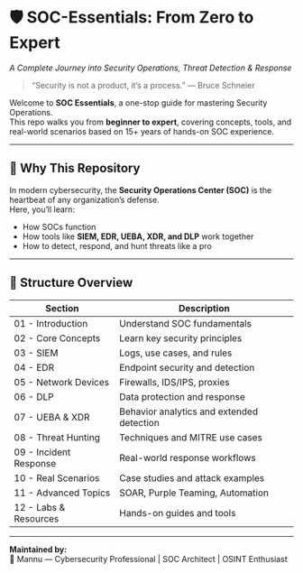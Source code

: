 # 🛡️ SOC-Essentials: From Zero to Expert
*A Complete Journey into Security Operations, Threat Detection & Response*

> “Security is not a product, it’s a process.” — Bruce Schneier

Welcome to **SOC Essentials**, a one-stop guide for mastering Security Operations.  
This repo walks you from **beginner to expert**, covering concepts, tools, and real-world scenarios based on 15+ years of hands-on SOC experience.

---

## 🚀 Why This Repository
In modern cybersecurity, the **Security Operations Center (SOC)** is the heartbeat of any organization’s defense.  
Here, you’ll learn:
- How SOCs function
- How tools like **SIEM, EDR, UEBA, XDR, and DLP** work together
- How to detect, respond, and hunt threats like a pro

---

## 🧩 Structure Overview
| Section | Description |
|----------|--------------|
| 01 - Introduction | Understand SOC fundamentals |
| 02 - Core Concepts | Learn key security principles |
| 03 - SIEM | Logs, use cases, and rules |
| 04 - EDR | Endpoint security and detection |
| 05 - Network Devices | Firewalls, IDS/IPS, proxies |
| 06 - DLP | Data protection and response |
| 07 - UEBA & XDR | Behavior analytics and extended detection |
| 08 - Threat Hunting | Techniques and MITRE use cases |
| 09 - Incident Response | Real-world response workflows |
| 10 - Real Scenarios | Case studies and attack examples |
| 11 - Advanced Topics | SOAR, Purple Teaming, Automation |
| 12 - Labs & Resources | Hands-on guides and tools |

---

**Maintained by:**  
👤 Mannu — Cybersecurity Professional | SOC Architect | OSINT Enthusiast
